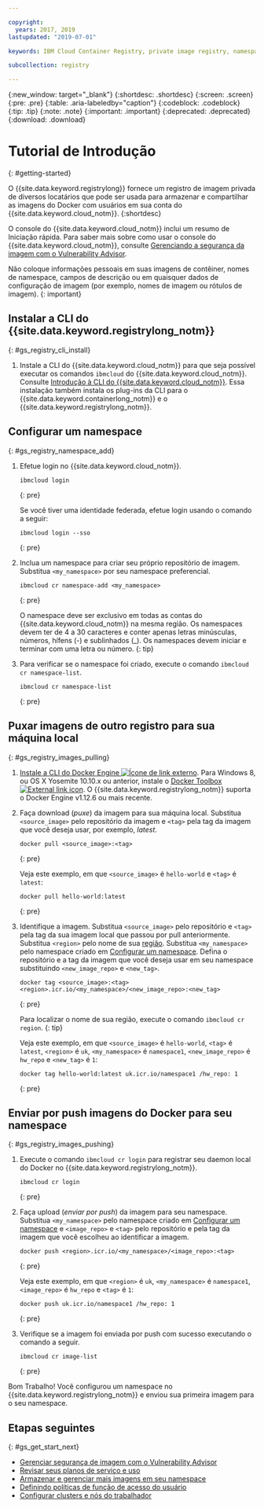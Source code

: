 ```yaml
---

copyright:
  years: 2017, 2019
lastupdated: "2019-07-01"

keywords: IBM Cloud Container Registry, private image registry, namespaces, image security, cli, namespaces, tutorial, Docker, images, registry

subcollection: registry

---
```


{:new_window: target="_blank"}
{:shortdesc: .shortdesc}
{:screen: .screen}
{:pre: .pre}
{:table: .aria-labeledby="caption"}
{:codeblock: .codeblock}
{:tip: .tip}
{:note: .note}
{:important: .important}
{:deprecated: .deprecated}
{:download: .download}

# Tutorial de Introdução
{: #getting-started}

O {{site.data.keyword.registrylong}} fornece um registro de imagem privada de diversos locatários que pode ser usada para armazenar e compartilhar as imagens do Docker com usuários em sua conta do {{site.data.keyword.cloud_notm}}.
{:shortdesc}

O console do {{site.data.keyword.cloud_notm}} inclui um resumo de Iniciação rápida. Para saber mais sobre como usar o console do {{site.data.keyword.cloud_notm}}, consulte [Gerenciando a segurança da imagem com o Vulnerability Advisor](/docs/services/va?topic=va-va_index).

Não coloque informações pessoais em suas imagens de contêiner, nomes de namespace, campos de descrição ou em quaisquer dados de configuração de imagem (por exemplo, nomes de imagem ou rótulos de imagem).
{: important}

## Instalar a CLI do {{site.data.keyword.registrylong_notm}}
{: #gs_registry_cli_install}

1. Instale a CLI do {{site.data.keyword.cloud_notm}} para que seja possível executar os comandos `ibmcloud` do {{site.data.keyword.cloud_notm}}. Consulte [Introdução à CLI do {{site.data.keyword.cloud_notm}}](/docs/cli?topic=cloud-cli-getting-started). Essa instalação também instala os plug-ins da CLI para o {{site.data.keyword.containerlong_notm}} e o {{site.data.keyword.registrylong_notm}}.

## Configurar um namespace
{: #gs_registry_namespace_add}

1. Efetue login no {{site.data.keyword.cloud_notm}}.

   ```
   ibmcloud login
   ```
   {: pre}

   Se você tiver uma identidade federada, efetue login usando o comando a seguir:

   ```
   ibmcloud login --sso
   ```
   {: pre}

2. Inclua um namespace para criar seu próprio repositório de imagem. Substitua `<my_namespace>` por seu namespace preferencial.

   ```
   ibmcloud cr namespace-add <my_namespace>
   ```
   {: pre}

   O namespace deve ser exclusivo em todas as contas do {{site.data.keyword.cloud_notm}} na mesma região. Os namespaces devem ter de 4 a 30 caracteres e conter apenas letras minúsculas, números, hífens (-) e sublinhados (_). Os namespaces devem iniciar e terminar com uma letra ou número.
   {: tip}

3. Para verificar se o namespace foi criado, execute o comando `ibmcloud cr namespace-list`.

   ```
   ibmcloud cr namespace-list
   ```
   {: pre}

## Puxar imagens de outro registro para sua máquina local
{: #gs_registry_images_pulling}

1. [Instale a CLI do Docker Engine ![Ícone de link externo](../../icons/launch-glyph.svg "Ícone de link externo")](https://www.docker.com/products/container-runtime#/download). Para Windows 8, ou OS X Yosemite 10.10.x ou anterior, instale o [Docker Toolbox ![External link icon](../../icons/launch-glyph.svg "External link icon")](https://docs.docker.com/toolbox/). O {{site.data.keyword.registrylong_notm}} suporta o Docker Engine v1.12.6 ou mais recente.

2. Faça download (_puxe_) da imagem para sua máquina local. Substitua `<source_image>` pelo repositório da imagem e `<tag>` pela tag da imagem que você deseja usar, por exemplo, _latest_.

   ```
   docker pull <source_image>:<tag>
   ```
   {: pre}

   Veja este exemplo, em que `<source_image>` é `hello-world` e `<tag>` é `latest`:

   ```
   docker pull hello-world:latest
   ```
   {: pre}

3. Identifique a imagem. Substitua `<source_image>` pelo repositório e `<tag>` pela tag da sua imagem local que passou por pull anteriormente. Substitua `<region>` pelo nome de sua [região](/docs/services/Registry?topic=registry-registry_overview#registry_regions). Substitua `<my_namespace>` pelo namespace criado em [Configurar um namespace](#gs_registry_namespace_add). Defina o repositório e a tag da imagem que você deseja usar em seu namespace substituindo `<new_image_repo>` e `<new_tag>`.

   ```
   docker tag <source_image>:<tag> <region>.icr.io/<my_namespace>/<new_image_repo>:<new_tag>
   ```
   {: pre}

   Para localizar o nome de sua região, execute o comando `ibmcloud cr region`.
   {: tip}

   Veja este exemplo, em que `<source_image>` é `hello-world`, `<tag>` é `latest`, `<region>` é `uk`, `<my_namespace>` é `namespace1`, `<new_image_repo>` é `hw_repo` e `<new_tag>` é `1`:

   ```
   docker tag hello-world:latest uk.icr.io/namespace1 /hw_repo: 1
   ```
   {: pre}

## Enviar por push imagens do Docker para seu namespace
{: #gs_registry_images_pushing}

1. Execute o comando `ibmcloud cr login` para registrar seu daemon local do Docker no {{site.data.keyword.registrylong_notm}}.

   ```
   ibmcloud cr login
   ```
   {: pre}

2. Faça upload (_enviar por push_) da imagem para seu namespace. Substitua `<my_namespace>` pelo namespace criado em [Configurar um namespace](#gs_registry_namespace_add) e `<image_repo>` e `<tag>` pelo repositório e pela tag da imagem que você escolheu ao identificar a imagem.

   ```
   docker push <region>.icr.io/<my_namespace>/<image_repo>:<tag>
   ```
   {: pre}
   
   Veja este exemplo, em que `<region>` é `uk`, `<my_namespace>` é `namespace1`, `<image_repo>` é `hw_repo` e `<tag>` é `1`:

   ```
   docker push uk.icr.io/namespace1 /hw_repo: 1
   ```
   {: pre}

3. Verifique se a imagem foi enviada por push com sucesso executando o comando a seguir.

   ```
   ibmcloud cr image-list
   ```
   {: pre}

Bom Trabalho! Você configurou um namespace no {{site.data.keyword.registrylong_notm}} e enviou sua primeira imagem para o seu namespace.

## Etapas seguintes
{: #gs_get_start_next}

- [Gerenciar segurança de imagem com o Vulnerability Advisor](/docs/services/va?topic=va-va_index)
- [Revisar seus planos de serviço e uso](/docs/services/Registry?topic=registry-registry_overview#registry_plans)
- [Armazenar e gerenciar mais imagens em seu namespace](/docs/services/Registry?topic=registry-registry_images_)
- [Definindo políticas de função de acesso do usuário](/docs/services/Registry?topic=registry-user#user)
- [Configurar clusters e nós do trabalhador](/docs/containers?topic=containers-clusters#clusters)
